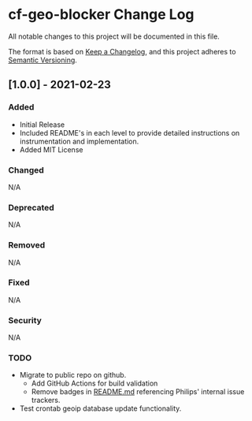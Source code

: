 # cf-geo-blocker Change Log
All notable changes to this project will be documented in this file.

The format is based on [Keep a Changelog](https://keepachangelog.com/en/1.0.0/),
and this project adheres to [Semantic Versioning](https://semver.org/spec/v2.0.0.html).

## [1.0.0] - 2021-02-23
### Added
- Initial Release
- Included README's in each level to provide detailed instructions on instrumentation and implementation.
- Added MIT License

### Changed
N/A

### Deprecated
N/A

### Removed
N/A

### Fixed
N/A

### Security
N/A

### TODO
- Migrate to public repo on github.
  - Add GitHub Actions for build validation
  - Remove badges in [README.md](./README.md) referencing Philips' internal issue trackers.
- Test crontab geoip database update functionality. 
